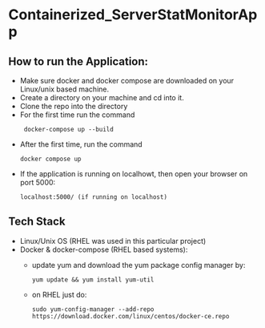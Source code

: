 # Containerized_ServerStatMonitorApp

## How to run the Application:
 - Make sure docker and docker compose are downloaded on your Linux/unix based machine.
 - Create a directory on your machine and cd into it.
 - Clone the repo into the directory
 - For the first time run the command
   ```shell
    docker-compose up --build
   ```
 - After the first time, run the command
    ```shell
   docker compose up
   ```
 - If the application is running on localhowt, then open your browser on port 5000:
   ```shell
   localhost:5000/ (if running on localhost)
   ```

 ## Tech Stack
 - Linux/Unix OS (RHEL was used in this particular project)
 - Docker & docker-compose (RHEL based systems):
   - update yum and download the yum package config manager by:
     
     ```shell
     yum update && yum install yum-util
      ```
   - on RHEL just do:
     ```shell
     sudo yum-config-manager --add-repo https://download.docker.com/linux/centos/docker-ce.repo
      ```
   

